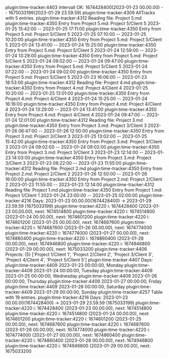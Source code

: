 plugin:time-tracker:4403 Intervall OK: 1674428400(2023-01-23 00.00.00) -- 1675033199(2023-01-29 23.59.59)
plugin:time-tracker:4309 AllTracks with 5 entries.
plugin:time-tracker:4312 Reading file: Project 5.md
plugin:time-tracker:4350 Entry from Project 5.md: Project 5/Client 5 2023-01-25 15:42:00 -- 2023-01-25 17:11:00
plugin:time-tracker:4350 Entry from Project 5.md: Project 5/Client 5 2023-01-25 07:10:00 -- 2023-01-25 10:20:00
plugin:time-tracker:4350 Entry from Project 5.md: Project 5/Client 5 2023-01-24 13:41:00 -- 2023-01-24 15:25:00
plugin:time-tracker:4350 Entry from Project 5.md: Project 5/Client 5 2023-01-24 12:59:00 -- 2023-01-24 13:29:00
plugin:time-tracker:4350 Entry from Project 5.md: Project 5/Client 5 2023-01-24 09:02:00 -- 2023-01-24 09:47:00
plugin:time-tracker:4350 Entry from Project 5.md: Project 5/Client 5 2023-01-24 07:22:00 -- 2023-01-24 09:02:00
plugin:time-tracker:4350 Entry from Project 5.md: Project 5/Client 5 2023-01-23 16:06:00 -- 2023-01-23 18:53:00
plugin:time-tracker:4312 Reading file: Project 4.md
plugin:time-tracker:4350 Entry from Project 4.md: Project 4/Client 4 2023-01-25 10:20:00 -- 2023-01-25 13:01:00
plugin:time-tracker:4350 Entry from Project 4.md: Project 4/Client 4 2023-01-24 15:25:00 -- 2023-01-24 16:16:00
plugin:time-tracker:4350 Entry from Project 4.md: Project 4/Client 4 2023-01-24 13:29:00 -- 2023-01-24 13:41:00
plugin:time-tracker:4350 Entry from Project 4.md: Project 4/Client 4 2023-01-24 09:47:00 -- 2023-01-24 12:01:00
plugin:time-tracker:4312 Reading file: Project 3.md
plugin:time-tracker:4350 Entry from Project 3.md: Project 3/Client 3 2023-01-26 06:47:00 -- 2023-01-26 12:50:00
plugin:time-tracker:4350 Entry from Project 3.md: Project 3/Client 3 2023-01-25 13:02:00 -- 2023-01-25 15:42:00
plugin:time-tracker:4350 Entry from Project 3.md: Project 3/Client 3 2023-01-24 09:02:00 -- 2023-01-24 09:02:00
plugin:time-tracker:4350 Entry from Project 3.md: Project 3/Client 3 2023-01-23 12:14:00 -- 2023-01-23 14:03:00
plugin:time-tracker:4350 Entry from Project 3.md: Project 3/Client 3 2023-01-23 08:22:00 -- 2023-01-23 11:55:00
plugin:time-tracker:4312 Reading file: Project 2.md
plugin:time-tracker:4350 Entry from Project 2.md: Project 2/Client 2 2023-01-26 12:50:00 -- 2023-01-26 16:00:00
plugin:time-tracker:4350 Entry from Project 2.md: Project 2/Client 2 2023-01-23 11:55:00 -- 2023-01-23 12:14:00
plugin:time-tracker:4312 Reading file: Project 1.md
plugin:time-tracker:4350 Entry from Project 1.md: Project 1/Client 1 2023-01-24 23:00:00 -- 2023-01-25 02:00:00
plugin:time-tracker:4216 Days: 2023-01-23 00.00.00(1674428400) -> 2023-01-29 23.59.59 (1675033199)
plugin:time-tracker:4220     i: 1674428400 (2023-01-23 00.00.00), next: 1674514800
plugin:time-tracker:4220     i: 1674514800 (2023-01-24 00.00.00), next: 1674601200
plugin:time-tracker:4220     i: 1674601200 (2023-01-25 00.00.00), next: 1674687600
plugin:time-tracker:4220     i: 1674687600 (2023-01-26 00.00.00), next: 1674774000
plugin:time-tracker:4220     i: 1674774000 (2023-01-27 00.00.00), next: 1674860400
plugin:time-tracker:4220     i: 1674860400 (2023-01-28 00.00.00), next: 1674946800
plugin:time-tracker:4220     i: 1674946800 (2023-01-29 00.00.00), next: 1675033200
plugin:time-tracker:4406 Projects:  (5) ['Project 1/Client 1', 'Project 2/Client 2', 'Project 3/Client 3', 'Project 4/Client 4', 'Project 5/Client 5']
plugin:time-tracker:4407 Days: 
plugin:time-tracker:4409    2023-01-23 00:00:00, Monday
plugin:time-tracker:4409    2023-01-24 00:00:00, Tuesday
plugin:time-tracker:4409    2023-01-25 00:00:00, Wednesday
plugin:time-tracker:4409    2023-01-26 00:00:00, Thursday
plugin:time-tracker:4409    2023-01-27 00:00:00, Friday
plugin:time-tracker:4409    2023-01-28 00:00:00, Saturday
plugin:time-tracker:4409    2023-01-29 00:00:00, Sunday
plugin:time-tracker:4257 Table with 19 entries.
plugin:time-tracker:4216 Days: 2023-01-23 00.00.00(1674428400) -> 2023-01-29 23.59.59 (1675033199)
plugin:time-tracker:4220     i: 1674428400 (2023-01-23 00.00.00), next: 1674514800
plugin:time-tracker:4220     i: 1674514800 (2023-01-24 00.00.00), next: 1674601200
plugin:time-tracker:4220     i: 1674601200 (2023-01-25 00.00.00), next: 1674687600
plugin:time-tracker:4220     i: 1674687600 (2023-01-26 00.00.00), next: 1674774000
plugin:time-tracker:4220     i: 1674774000 (2023-01-27 00.00.00), next: 1674860400
plugin:time-tracker:4220     i: 1674860400 (2023-01-28 00.00.00), next: 1674946800
plugin:time-tracker:4220     i: 1674946800 (2023-01-29 00.00.00), next: 1675033200
